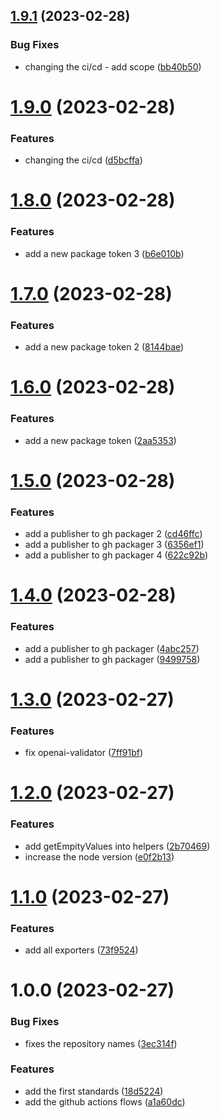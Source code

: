 ## [1.9.1](https://github.com/whitebeardit/whitebeard-standards/compare/v1.9.0...v1.9.1) (2023-02-28)


### Bug Fixes

* changing the ci/cd - add scope ([bb40b50](https://github.com/whitebeardit/whitebeard-standards/commit/bb40b5092ba5217c1e24141aae208476aa1f64b8))

# [1.9.0](https://github.com/whitebeardit/whitebeard-standards/compare/v1.8.0...v1.9.0) (2023-02-28)


### Features

* changing the ci/cd ([d5bcffa](https://github.com/whitebeardit/whitebeard-standards/commit/d5bcffaf0d924c13946383725f0dee4e4f1b11d2))

# [1.8.0](https://github.com/whitebeardit/whitebeard-standards/compare/v1.7.0...v1.8.0) (2023-02-28)


### Features

* add a new package token 3 ([b6e010b](https://github.com/whitebeardit/whitebeard-standards/commit/b6e010b7e66ce5df99faf425b0c042b35bea56d9))

# [1.7.0](https://github.com/whitebeardit/whitebeard-standards/compare/v1.6.0...v1.7.0) (2023-02-28)


### Features

* add a new package token 2 ([8144bae](https://github.com/whitebeardit/whitebeard-standards/commit/8144bae451b941c24af631fe498022a631df555d))

# [1.6.0](https://github.com/whitebeardit/whitebeard-standards/compare/v1.5.0...v1.6.0) (2023-02-28)


### Features

* add a new package token ([2aa5353](https://github.com/whitebeardit/whitebeard-standards/commit/2aa5353f719afc0e83cce8f5b9b83f66fee87690))

# [1.5.0](https://github.com/whitebeardit/whitebeard-standards/compare/v1.4.0...v1.5.0) (2023-02-28)


### Features

* add a publisher to gh packager 2 ([cd46ffc](https://github.com/whitebeardit/whitebeard-standards/commit/cd46ffcee92908ee13ed1ec3ef80e843daa7b958))
* add a publisher to gh packager 3 ([6356ef1](https://github.com/whitebeardit/whitebeard-standards/commit/6356ef1b67fbdc0a26b9368f6057ea5f8effbac4))
* add a publisher to gh packager 4 ([622c92b](https://github.com/whitebeardit/whitebeard-standards/commit/622c92b3a9fa48d290384b3468aa473be97c55f9))

# [1.4.0](https://github.com/whitebeardit/whitebeard-standards/compare/v1.3.0...v1.4.0) (2023-02-28)


### Features

* add a publisher to gh packager ([4abc257](https://github.com/whitebeardit/whitebeard-standards/commit/4abc2572be9a6fdc2adb2c202c08ed45d465864a))
* add a publisher to gh packager ([9499758](https://github.com/whitebeardit/whitebeard-standards/commit/9499758357f0c35ef6a3422d0600b68ed6582e75))

# [1.3.0](https://github.com/whitebeardit/whitebeard-standards/compare/v1.2.0...v1.3.0) (2023-02-27)


### Features

* fix openai-validator ([7ff91bf](https://github.com/whitebeardit/whitebeard-standards/commit/7ff91bf1b61dedee33f99cfdff6f408cac3e6d86))

# [1.2.0](https://github.com/whitebeardit/whitebeard-standards/compare/v1.1.0...v1.2.0) (2023-02-27)


### Features

* add getEmpityValues into helpers ([2b70469](https://github.com/whitebeardit/whitebeard-standards/commit/2b704696bd3cf17c75fc1c2d221f42038b0ca37e))
* increase the node version ([e0f2b13](https://github.com/whitebeardit/whitebeard-standards/commit/e0f2b13c00ccafe5169ea6595a722aa3ee62d95b))

# [1.1.0](https://github.com/whitebeardit/whitebeard-standards/compare/v1.0.0...v1.1.0) (2023-02-27)


### Features

* add all exporters ([73f9524](https://github.com/whitebeardit/whitebeard-standards/commit/73f952477d7e8b2540de79ea7b81aa1c11a158da))

# 1.0.0 (2023-02-27)


### Bug Fixes

* fixes the repository names ([3ec314f](https://github.com/whitebeardit/whitebeard-standards/commit/3ec314fde0d59a38b131f7e383fc1034fc9c7bb1))


### Features

* add the first standards ([18d5224](https://github.com/whitebeardit/whitebeard-standards/commit/18d52246436cff761814b72d53f6588e6361afb1))
* add the github actions flows ([a1a60dc](https://github.com/whitebeardit/whitebeard-standards/commit/a1a60dc5e665fe15f3a4e2cd73e747e317b15bb3))
